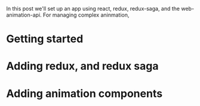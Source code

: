 In this post we'll set up an app using react, redux, redux-saga, and the web-animation-api.  For managing complex aninmation, 


# Getting started


# Adding redux, and redux saga


# Adding animation components